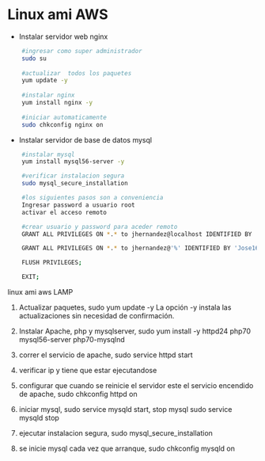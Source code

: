 #  Linux ami AWS 
- Instalar servidor web nginx

```bash
    #ingresar como super administrador
	sudo su
	
    #actualizar  todos los paquetes
    yum update -y
	
    #instalar nginx
    yum install nginx -y
    
    #iniciar automaticamente
    sudo chkconfig nginx on
```

- Instalar servidor de base de datos mysql 

```bash
    #instalar mysql
    yum install mysql56-server -y

    #verificar instalacion segura
    sudo mysql_secure_installation

    #los siguientes pasos son a conveniencia
    Ingresar password a usuario root
    activar el acceso remoto 

    #crear usuario y password para aceder remoto
    GRANT ALL PRIVILEGES ON *.* to jhernandez@localhost IDENTIFIED BY 'Jose16-21' WITH GRANT OPTION;

    GRANT ALL PRIVILEGES ON *.* to jhernandez@'%' IDENTIFIED BY 'Jose16-21' WITH GRANT OPTION;

    FLUSH PRIVILEGES;

    EXIT;

```
linux ami aws LAMP

1. Actualizar paquetes, sudo yum update -y La opción -y instala las actualizaciones sin necesidad de confirmación.

2. Instalar Apache, php y mysqlserver, sudo yum install -y httpd24 php70 mysql56-server php70-mysqlnd

3. correr el servicio de apache, sudo service httpd start

4. verificar ip y tiene que estar ejecutandose

5. configurar que cuando se reinicie el servidor este el servicio encendido de apache, sudo chkconfig httpd on

6. iniciar mysql, sudo service mysqld start, stop mysql sudo service mysqld stop

7. ejecutar instalacion segura,  sudo mysql_secure_installation

8. se inicie  mysql cada vez que arranque, sudo chkconfig mysqld on
